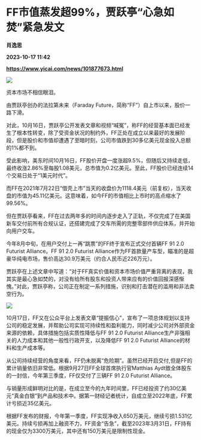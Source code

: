 # FF市值蒸发超99%，贾跃亭“心急如焚”紧急发文
**肖逸思**

**2023-10-17 11:42**

**https://www.yicai.com/news/101877673.html**

![](https://imgcdn.yicai.com/uppics/slides/2023/10/32b4f1621aec6fe1badf2849a1fb5a56.jpg)

资本市场不相信眼泪。

由贾跃亭创办的法拉第未来（Faraday Future，简称“FF”）自上市以来，股价一路下滑。

对此，10月16日，贾跃亭公开发表文章和视频“喊冤”，称FF的经营基本面已经发生了根本性转变，除了受资金状况的制约外，FF正处在成立以来最好的发展阶段，但是股价和市值却遭遇了至暗时刻，公司市值跌到30多亿美元现金投入总额的1%都不到。

受此影响，美东时间10月16日，FF股价开盘一度涨超9.5%，但随后又持续走低，最终收涨2.86%至每股1.08美元，总市值为0.2亿美元。至此，FF股价已经连续14个交易日处于“1美元时代”。

而FF在2021年7月22日“借壳上市”当天的收盘价为1118.4美元（前复权），当天收盘的市值为45.11亿美元。这意味着，如今FF的市值相比上市时的高点缩水了99.56%。

但在贾跃亭看来，FF在过去两年多的时间内逐步走入了正轨，不仅完成了在美国新车交付前所有合规认证，还搭建完成了交车所需的完整零部件供应体系，并开始向用户交车。

今年8月中旬，在用户交付上一再“跳票”的FF终于宣布正式交付首辆FF 91 2.0 Futurist Alliance。FF 91 2.0 Futurist Alliance作为FF首款量产车型，瞄准的是超豪华纯电市场，售价高达30.9万美元（约合人民币近226万元）。

贾跃亭在上述文章中写道：“对于FF真实价值和资本市场价值严重背离的表现，我其实是最心急如焚的，对没有给所有股东和投资人带来应有的价值回报深感惭愧。”对此，贾跃亭称，公司正在制定一系列措施，识别和打击潜在的滥用和非法卖空行为。

![](https://imgcdn.yicai.com/uppics/images/2023/10/820ac6be231f54062db56393dcf8107f.jpg)

10月17日，FF又在公众平台上发表文章“提振信心”，宣布了一项总体规划以支持公司的稳定发展，并帮助公司实现可持续性和盈利能力，同时减少公司对外部资金来源的依赖，具体措施包括实质性降低与FF 91 2.0 Futurist Alliance生产非强相关的人力成本和其他一般性行政开支，以及降低FF 91 2.0 Futurist Alliance的材料和生产成本等。

从公司持续经营的角度来看，FF仍未脱离“危险期”。虽然已经开启交付,但是FF的累计销量依旧非常低。根据9月27日FF全球首席执行官Matthias Aydt致全体股东的一封信，今年第三季度，FF仅交付了三辆FF 91 2.0 Futurist Alliance。

与销量形成鲜明对比的是，在成立至今的九年时间里，FF已经投资了约30亿美元“真金白银”到产品和技术中。据第一财经记者统计，自成立至2022年底，FF累计亏损近35亿美元。

根据FF发布的财报，今年第一季度，FF实现净收入650万美元，继续亏损1.531亿美元。持续亏损再加上融资不力，FF资金“告急”，截至2023年3月31日，FF持有的现金仅为3300万美元，其中还有150万美元是限制性现金。